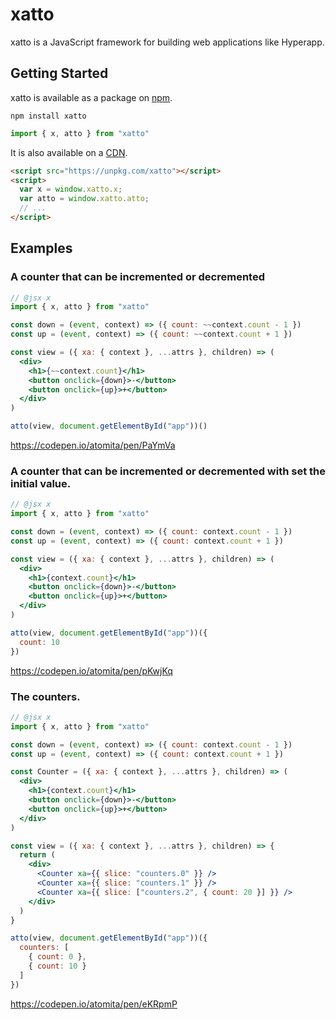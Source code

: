 # xatto
xatto is a JavaScript framework for building web applications like Hyperapp.

## Getting Started

xatto is available as a package on [npm](https://www.npmjs.com/). 

```
npm install xatto
```

```js
import { x, atto } from "xatto"
```

It is also available on a [CDN](https://unpkg.com).

```html
<script src="https://unpkg.com/xatto"></script>
<script>
  var x = window.xatto.x;
  var atto = window.xatto.atto;
  // ...
</script>
```

## Examples

### A counter that can be incremented or decremented

```jsx
// @jsx x
import { x, atto } from "xatto"

const down = (event, context) => ({ count: ~~context.count - 1 })
const up = (event, context) => ({ count: ~~context.count + 1 })

const view = ({ xa: { context }, ...attrs }, children) => (
  <div>
    <h1>{~~context.count}</h1>
    <button onclick={down}>-</button>
    <button onclick={up}>+</button>
  </div>
)

atto(view, document.getElementById("app"))()
```

https://codepen.io/atomita/pen/PaYmVa

### A counter that can be incremented or decremented with set the initial value.

```jsx
// @jsx x
import { x, atto } from "xatto"

const down = (event, context) => ({ count: context.count - 1 })
const up = (event, context) => ({ count: context.count + 1 })

const view = ({ xa: { context }, ...attrs }, children) => (
  <div>
    <h1>{context.count}</h1>
    <button onclick={down}>-</button>
    <button onclick={up}>+</button>
  </div>
)

atto(view, document.getElementById("app"))({
  count: 10
})
```

https://codepen.io/atomita/pen/pKwjKq

### The counters.

```jsx
// @jsx x
import { x, atto } from "xatto"

const down = (event, context) => ({ count: context.count - 1 })
const up = (event, context) => ({ count: context.count + 1 })

const Counter = ({ xa: { context }, ...attrs }, children) => (
  <div>
    <h1>{context.count}</h1>
    <button onclick={down}>-</button>
    <button onclick={up}>+</button>
  </div>
)

const view = ({ xa: { context }, ...attrs }, children) => {
  return (
    <div>
      <Counter xa={{ slice: "counters.0" }} />
      <Counter xa={{ slice: "counters.1" }} />
      <Counter xa={{ slice: ["counters.2", { count: 20 }] }} />
    </div>
  )
}

atto(view, document.getElementById("app"))({
  counters: [
    { count: 0 },
    { count: 10 }
  ]
})
```

https://codepen.io/atomita/pen/eKRpmP
